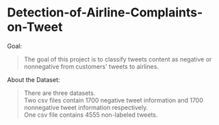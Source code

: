 # Detection-of-Airline-Complaints-on-Tweet
Goal:
>The goal of this project is to classify tweets content as negative or nonnegative from customers' tweets to airlines.  

About the Dataset:
>There are three datasets.  
Two csv files contain 1700 negative tweet information and 1700 nonnegative tweet information respectively.  
One csv file contains 4555 non-labeled tweets.
